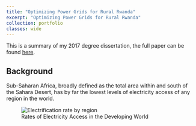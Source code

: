 ```yaml
---
title: "Optimizing Power Grids for Rural Rwanda"
excerpt: "Optimizing Power Grids for Rural Rwanda"
collection: portfolio
classes: wide
---
```

This is a summary of my 2017 degree dissertation, the full paper can be found [here](/assets/papers/Power-Grid-Architectures-for-Sub-Saharan-Africa.pdf).

## Background

Sub-Saharan Africa, broadly defined as the total area within and south of the Sahara Desert, has by far the lowest levels of electricity access of any region in the world.  

<figure class="align-right">
  <img src="{{ site.url }}{{ site.baseurl }}/assets/images/p2-electrification.png" alt="Electrification rate by region"> 
  <figcaption>Rates of Electricity Access in the Developing World</figcaption>
</figure> 
 
